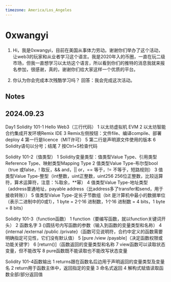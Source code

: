 ```yaml
---
timezone: America/Los_Angeles 
---
```


# 0xwangyi

1. Hi，我是0xwangyi，目前在美国从事体力劳动。谢谢你们举办了这个活动，让web3的玩家和从业者学习这个语言。我是2020年入的币圈，一直在玩二级市场，但我一直想学习以太坊这个语言，所以看到你们的推特的消息我就来报名参加，很感谢，真的，谢谢你们给大家这样一个优质的平台。

2. 你认为你会完成本次残酷学习吗？
   回答：我会完成这次活动。
   
## Notes

<!-- Content_START -->
## 2024.09.23
Day1
Solidity 101-1 Hello Web3（三行代码）
1 以太坊虚拟机 EVM
2 以太坊智能合约集成开发环境Remix IDE
3 Remix左侧按钮：文件file、编译compile、部署deploy
4 第一行是licence（MIT许可）
5 第二行是声明源文件使用的版本
6 Solidity语句以分号；结尾
7 按Ctrl+S检查代码

Solidity 101-2（值类型）
1 Solidity变量类型：值类型Value Type、引用类型Reference Type、映射类型Mapping Type
2 值类型Value Type-布尔型bool（true 或false，! 取反，&& and，|| or，== 等于，!= 不等于，短路规则）
3 值类型Value Type-整型（int整数，uint正整数，uint256 256位正整数，比较运算符，算术运算符，注意：%取余，**幂）
4 值类型Value Type-地址类型（address普通地址，payable address（比address多了transfer和send，用于接收转账））
5 值类型Value Type-定长子节数组（bit 是汁算机中最小的数据単位（表示二进制中的0或1），1 byte = 2个16 进制数，1个16 进制数 = 4 bits，1 byte = 8 bits）

Solidity 101-3（function函数）
1 function（要编写函数，就以function关键词开头）
2 <function name>函数名字
3 (<parameter types>)圆括号内写函数的参数（输入到函数的变量类型和名称）
4 {internal /external /public /private}（函数可见说明符，合约中定义的函数需要明确指定可见性，它们没有默认值）
5 [pure /view /payable]（决定函数权限或功能关键字）
6 [return()]（函数返回的变量类型和名称
7 view函数可以读取状态变量，但不能改写
8 pure函数既不能读取也不能改写状态变量

Solidity 101-4函数输出
1 returns跟在函数名后边用于声明返回的变量类型及变量名
2 return用于函数主体中，返回指定的变量
3 命名式返回
4 解构式赋值读取函数全部/部分返回值
<!-- Content_END -->
